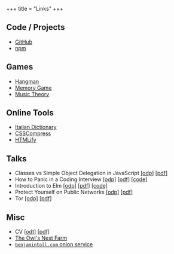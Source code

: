 +++
title = "Links"
+++

## Code / Projects

- [GitHub]
- [npm]

## Games

- [Hangman]
- [Memory Game]
- [Music Theory]

## Online Tools
- [Italian Dictionary]
- [CSSCompress]
- [HTMLify]

## Talks

- Classes vs Simple Object Delegation in JavaScript [\[odp\]](/talks/classes_vs_simple_object_delegation_in_javascript.odp) [\[pdf\]](/talks/classes_vs_simple_object_delegation_in_javascript.pdf)
- How to Panic in a Coding Interview [\[odp\]](/talks/how_to_panic_in_a_coding_interview.odp) [\[pdf\]](/talks/how_to_panic_in_a_coding_interview.pdf) [\[code\]](https://github.com/btoll/howto-panic-in-a-coding-interview)
- Introduction to Elm [\[odp\]](/talks/introduction_to_elm.odp) [\[pdf\]](/talks/introduction_to_elm.pdf) [\[code\]](https://github.com/btoll/elm-remotepager-demo)
- Protect Yourself on Public Networks [\[odp\]](/talks/protect_yourself_on_public_networks.odp) [\[pdf\]](/talks/protect_yourself_on_public_networks.pdf)
- Tor [\[odp\]](/talks/tor.odp) [\[pdf\]](/talks/tor.pdf)

## Misc

- CV [\[odt\]](/docs/BenjaminToll.odt) [\[pdf\]](/docs/BenjaminToll.pdf)
- [The Owl's Nest Farm]
- [`benjamintoll.com` onion service]

[GitHub]: https://github.com/btoll
[npm]: https://www.npmjs.com/~benjam72

[Hangman]: https://github.com/btoll/hangman
[Memory Game]: https://github.com/btoll/memory-game
[Music Theory]: https://github.com/btoll/music-theory

[Italian Dictionary]: https://italy.benjamintoll.com
[CSSCompress]: /tools/css_compress/
[HTMLify]: /tools/htmlify/

[`benjamintoll.com` onion service]: http://5d6xbdrhw3hs4vngpukrsx6aih64vkpixqpexjmbo4eh7kl66iuseryd.onion
[The Owl's Nest Farm]: https://theowlsnest.farm

